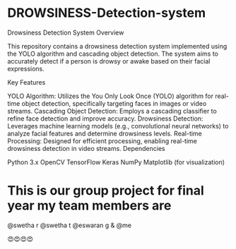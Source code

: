 # DROWSINESS-Detection-system

Drowsiness Detection System
Overview

This repository contains a drowsiness detection system implemented using the YOLO algorithm and cascading object detection. The system aims to accurately detect if a person is drowsy or awake based on their facial expressions.

Key Features

YOLO Algorithm: Utilizes the You Only Look Once (YOLO) algorithm for real-time object detection, specifically targeting faces in images or video streams.
Cascading Object Detection: Employs a cascading classifier to refine face detection and improve accuracy.
Drowsiness Detection: Leverages machine learning models (e.g., convolutional neural networks) to analyze facial features and determine drowsiness levels.
Real-time Processing: Designed for efficient processing, enabling real-time drowsiness detection in video streams.
Dependencies

Python 3.x
OpenCV
TensorFlow
Keras
NumPy
Matplotlib (for visualization)


# This is our group project for final year my team members are
@swetha r
@swetha t
@eswaran g
& @me


😍😍😍😍
